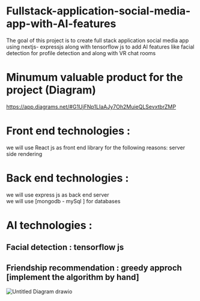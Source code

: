 # Fullstack-application-social-media-app-with-AI-features
The goal of this project is to create full stack application social media app using nextjs- expressjs along with tensorflow js to add AI features like facial detection for profile detection and along with VR chat rooms 

# Minumum valuable product for the project (Diagram)
https://app.diagrams.net/#G1UjFNp1LIaAJy7Oh2MuieQLSevxtbrZMP

# Front end technologies : 
 we will use  React js as front end library for the following reasons:
 server side rendering 
 



# Back end technologies : 
 we will use express js as back end server  
 we will use  [mongodb - mySql ] for databases
 
 
 
 # AI technologies : 
  ## Facial detection : tensorflow js 
     
  
     
  ## Friendship recommendation : greedy approch [implement the algorithm by hand]
 
![Untitled Diagram drawio](https://github.com/omaranBazna/fullstack-application-social-media-app-with-AI-features/assets/100542103/a8956c00-33c6-44ec-a5dc-78f15b94cbbc)


